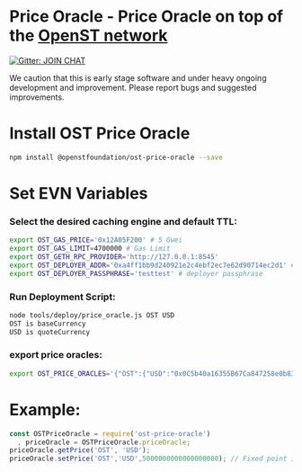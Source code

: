 # Price Oracle - Price Oracle on top of the [OpenST network](https://simpletoken.org)

[![Gitter: JOIN CHAT](https://img.shields.io/badge/gitter-JOIN%20CHAT-brightgreen.svg)](https://gitter.im/OpenSTFoundation/SimpleToken)

We caution that this is early stage software and under heavy ongoing development and improvement. Please report bugs and suggested improvements.

# Install OST Price Oracle

```bash
npm install @openstfoundation/ost-price-oracle --save
```

# Set EVN Variables

### Select the desired caching engine and default TTL:
```bash
export OST_GAS_PRICE='0x12A05F200' # 5 Gwei
export OST_GAS_LIMIT=4700000 # Gas Limit
export OST_GETH_RPC_PROVIDER='http://127.0.0.1:8545'
export OST_DEPLOYER_ADDR='0xa4ff1bb9d240921e2c4ebf2ec7e62d90714ec2d1' # An Address having balance
export OST_DEPLOYER_PASSPHRASE='testtest' # deployer passphrase
```

### Run Deployment Script:
```bash
node tools/deploy/price_oracle.js OST USD
OST is baseCurrency
USD is quoteCurrency
```

### export price oracles:
```bash
export OST_PRICE_ORACLES='{"OST":{"USD":"0x0C5b40a16355B67Ca847258e0b839CBF362A9573"}}'
```

# Example:
```js
const OSTPriceOracle = require('ost-price-oracle')
  , priceOracle = OSTPriceOracle.priceOracle;
priceOracle.getPrice('OST', 'USD');
priceOracle.setPrice('OST','USD',5000000000000000000); // Fixed point integer in wei unit
```